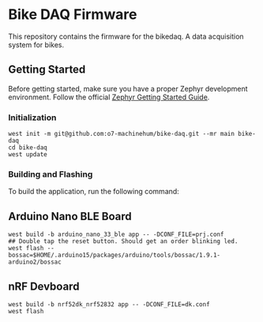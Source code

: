 # Bike DAQ Firmware
This repository contains the firmware for the bikedaq. A data acquisition system for bikes.

## Getting Started
Before getting started, make sure you have a proper Zephyr development
environment. Follow the official
[Zephyr Getting Started Guide](https://docs.zephyrproject.org/latest/getting_started/index.html).

### Initialization
```shell
west init -m git@github.com:o7-machinehum/bike-daq.git --mr main bike-daq
cd bike-daq
west update
```

### Building and Flashing
To build the application, run the following command:

## Arduino Nano BLE Board
```shell
west build -b arduino_nano_33_ble app -- -DCONF_FILE=prj.conf
## Double tap the reset button. Should get an order blinking led.
west flash --bossac=$HOME/.arduino15/packages/arduino/tools/bossac/1.9.1-arduino2/bossac
```

## nRF Devboard
```shell
west build -b nrf52dk_nrf52832 app -- -DCONF_FILE=dk.conf
west flash
```
